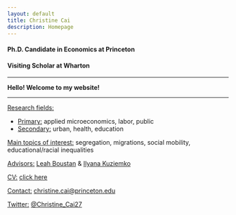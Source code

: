 ```yaml
---
layout: default
title: Christine Cai
description: Homepage
---
```


#### Ph.D. Candidate in Economics at Princeton
#### Visiting Scholar at Wharton

<hr />

<strong>Hello! Welcome to my website!</strong>

<hr />


<u>Research fields:</u>
* <u>Primary:</u> applied microeconomics, labor, public
* <u>Secondary:</u> urban, health, education
			
<u>Main topics of interest:</u> segregation, migrations, social mobility, educational/racial inequalities

<u>Advisors:</u> <a href="https://scholar.princeton.edu/lboustan/home">Leah Boustan</a> & <a href="https://scholar.princeton.edu/kuziemko/home">Ilyana Kuziemko</a>
	
<u>CV:</u> <a href="/assets/pdf/Christine_Cai_CV.pdf">click here</a>

<u>Contact:</u> <a href="mailto:christine.cai@princeton.edu">christine.cai@princeton.edu</a>

<u>Twitter:</u> <a href="https://twitter.com/Christine_Cai27">@Christine_Cai27</a>
